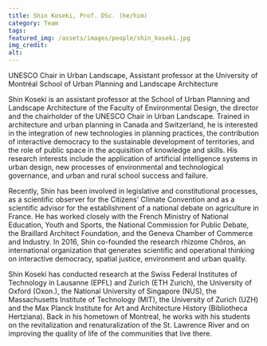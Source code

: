 ```yaml
---
title: Shin Koseki, Prof. DSc. (he/him)
category: Team
tags:
featured_img: /assets/images/people/shin_koseki.jpg
img_credit:
alt:
---
```

UNESCO Chair in Urban Landscape, Assistant professor at the University of Montréal School of Urban Planning and Landscape Architecture

Shin Koseki is an assistant professor at the School of Urban Planning and Landscape Architecture of the Faculty of Environmental Design, the director and the chairholder of the UNESCO Chair in Urban Landscape. Trained in architecture and urban planning in Canada and Switzerland, he is interested in the integration of new technologies in planning practices, the contribution of interactive democracy to the sustainable development of territories, and the role of public space in the acquisition of knowledge and skills. His research interests include the application of artificial intelligence systems in urban design, new processes of environmental and technological governance, and urban and rural school success and failure.

Recently, Shin has been involved in legislative and constitutional processes, as a scientific observer for the Citizens’ Climate Convention and as a scientific advisor for the establishment of a national debate on agriculture in France. He has worked closely with the French Ministry of National Education, Youth and Sports, the National Commission for Public Debate, the Braillard Architect Foundation, and the Geneva Chamber of Commerce and Industry. In 2016, Shin co-founded the research rhizome Chôros, an international organization that generates scientific and operational thinking on interactive democracy, spatial justice, environment and urban quality.

Shin Koseki has conducted research at the Swiss Federal Institutes of Technology in Lausanne (EPFL) and Zurich (ETH Zurich), the University of Oxford (Oxon.), the National University of Singapore (NUS), the Massachusetts Institute of Technology (MIT), the University of Zurich (UZH) and the Max Planck Institute for Art and Architecture History (Bibliotheca Hertziana). Back in his hometown of Montreal, he works with his students on the revitalization and renaturalization of the St. Lawrence River and on improving the quality of life of the communities that live there.